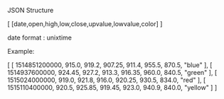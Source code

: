 
JSON Structure

[
[date,open,high,low,close,upvalue,lowvalue,color]
]

date format : unixtime

Example:

[
  [
    1514851200000,
    915.0,
    919.2,
    907.25,
    911.4,
    955.5,
    870.5,
    "blue"
  ],
  [
    1514937600000,
    924.45,
    927.2,
    913.3,
    916.35,
    960.0,
    840.5,
    "green"
  ],
  [
    1515024000000,
    919.0,
    921.8,
    916.0,
    920.25,
    930.5,
    834.0,
    "red"
  ],
  [
    1515110400000,
    920.5,
    925.85,
    919.45,
    923.0,
    940.9,
    840.0,
    "yellow"
  ]
]
